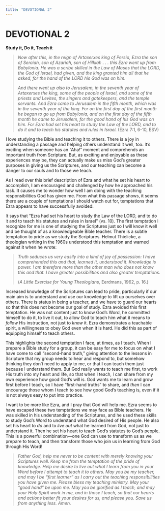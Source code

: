 ```yaml
---
title: "DEVOTIONAL 2"
---
```

# DEVOTIONAL 2

**Study it, Do it, Teach it**

> *Now after this, in the reign of Artaxerxes king of Persia, Ezra the
> son of Seraiah, son of Azariah, son of Hilkiah . . . this Ezra went up
> from Babylonia. He was a scribe skilled in the Law of Moses that the
> LORD, the God of Israel, had given, and the king granted him all that
> he asked, for the hand of the LORD his God was on him.*
>
> *And there went up also to Jerusalem, in the seventh year of
> Artaxerxes the king, some of the people of Israel, and some of the
> priests and Levites, the singers and gatekeepers, and the temple
> servants. And Ezra came to Jerusalem in the fifth month, which was in
> the seventh year of the king. For on the first day of the first month
> he began to go up from Babylonia, and on the first day of the fifth
> month he came to Jerusalem, for the good hand of his God was on him.
> For Ezra had set his heart to study the Law of the LORD, and to do it
> and to teach his statutes and rules in Israel.* (Ezra 7:1, 6-10, ESV)

**I** love studying the Bible and teaching it to others. There is a joy
in understanding a passage and helping others understand it well, too.
It’s exciting when someone has an “Aha!” moment and comprehends an
important truth from Scripture. But, as exciting and enjoyable as these
experiences may be, they can actually make us miss God’s greater
purposes in giving us the Scriptures, and our teaching can become a
danger to our souls and to those we teach.

As I read over this brief description of Ezra and what he set his heart
to accomplish, I am encouraged and challenged by how he approached his
task. It causes me to wonder how well I am doing with the teaching
responsibilities God has given me. From what this passage shows, it
seems there are a couple of temptations I should watch out for,
temptations that Ezra appears to have successfully avoided.

It says that “Ezra had set his heart to study the Law of the LORD, and
to do it and to teach his statutes and rules in Israel” (vs. 10). The
first temptation I recognize for me is one of studying the Scriptures
just so I will know it well and be thought of as a knowledgeable Bible
teacher. There is a subtle temptation to pride as we study the
Scriptures. Helmut Thielicke, a theologian writing in the 1960s
understood this temptation and warned against it when he wrote:

> *Truth seduces us very easily into a kind of joy of possession: I have
> comprehended this and that, learned it, understood it. Knowledge is
> power. I am therefore more than the other man who does not know this
> and that. I have greater possibilities and also greater temptations.*
>
> (*A Little Exercise for Young Theologians,* Eerdmans, 1962, p. 16.)

Increased knowledge of the Scriptures can lead to pride, particularly if
our main aim is to understand and use our knowledge to lift up ourselves
over others. There is status in being a teacher, and we have to guard
our hearts so that this does not become our goal of study. Ezra avoided
this first temptation. He was not content just to know God’s Word, he
committed himself to do it, to live it out, to allow God to teach him
what it means to *follow* His instruction, not just to *know* it. Ezra
demonstrates a teachable spirit, a willingness to obey God even when it
is hard. He did this as part of equipping himself to teach others.

This highlights the second temptation I face, at times, as I teach. When
I prepare a Bible study for a group, it can be easy for me to focus on
what I have come to call “second-hand truth,” giving attention to the
lessons in Scripture that my group needs to hear and respond to, but
somehow thinking they don’t need to apply to me, or that I can teach
them just because I understand them. But God really wants to teach me
first, to work His truth into my heart and life, so that when I teach, I
can share from my own experience how good God’s will is. God wants me to
learn and grow first before I teach, so I have “first-hand truths” to
share, and *then* I can encourage those whom I teach to see how good
God’s teaching is, even if it is not always easy to put into practice.

I want to be more like Ezra, and I pray that God will help me. Ezra
seems to have escaped these two temptations we may face as Bible
teachers. He was skilled in his understanding of the Scriptures, and he
used these skills to study God’s Word to understand what God desired of
His people. He also set his heart to *do* and to *live out* what he
learned from God, not just to understand it. Then he set his heart to
teach God’s statutes to God’s people. This is a powerful combination—one
God can use to transform us as we prepare to teach, and then transform
those who join us in learning from God through His Word!

> *Father God, help me never to be content with merely knowing your
> Scriptures well. Keep me from the temptation of the pride of
> knowledge. Help me desire to live out what I learn from you in your
> Word before I attempt to teach it to others. May you be my teacher,
> and may I be “first learner” as I carry out the teaching
> responsibilities you have given me. Please bless my teaching ministry.
> May your “good hand” be upon me. May you be glorified as I teach, and
> may your Holy Spirit work in me, and in those I teach, so that our
> hearts and actions better fit your desires for us, and please you.
> Save us from anything less. Amen.*
